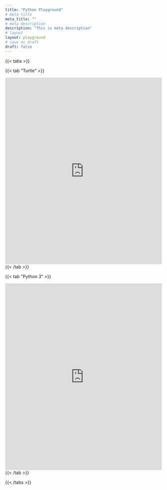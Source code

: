 ```yaml
---
title: "Python Playground"
# meta title
meta_title: ""
# meta description
description: "This is meta description"
# layout
layout: playground
# save as draft
draft: false
---
```


{{< tabs >}}

{{< tab "Turtle" >}}
<iframe src="https://trinket.io/embed/python/d8f8e8d6d2" width="100%" height="600" frameborder="0" marginwidth="0" marginheight="0" allowfullscreen></iframe>
{{< /tab >}}

{{< tab "Python 3" >}}
<iframe src="https://trinket.io/embed/python3/fbe6877083" width="100%" height="600" frameborder="0" marginwidth="0" marginheight="0" allowfullscreen></iframe>
{{< /tab >}}

{{< /tabs >}}
